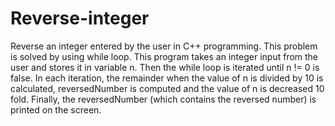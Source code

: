 # Reverse-integer
Reverse an integer entered by the user in C++ programming.
This problem is solved by using while loop.
This program takes an integer input from the user and stores it in variable n.
Then the while loop is iterated until n != 0 is false.
In each iteration, the remainder when the value of n is divided by 10 is calculated, reversedNumber is computed and the value of n is decreased 10 fold.
Finally, the reversedNumber (which contains the reversed number) is printed on the screen.
